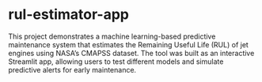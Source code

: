 # rul-estimator-app
This project demonstrates a machine learning-based predictive maintenance system that estimates the Remaining Useful Life (RUL) of jet engines using NASA’s CMAPSS dataset. The tool was built as an interactive Streamlit app, allowing users to test different models and simulate predictive alerts for early maintenance.

